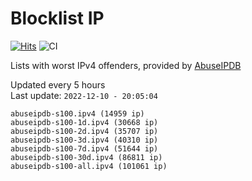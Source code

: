 # Blocklist IP

[![Hits](https://hits.seeyoufarm.com/api/count/incr/badge.svg?url=https%3A%2F%2Fgithub.com%2Fborestad%2Fblocklist-ip%2F&count_bg=%2379C83D&title_bg=%23555555&icon=&icon_color=%23E7E7E7&title=hits&edge_flat=false)](https://hits.seeyoufarm.com)  ![CI](https://img.shields.io/github/workflow/status/borestad/blocklist-ip/CI?style=flat-square)

Lists with worst IPv4 offenders, provided by [AbuseIPDB](https://www.abuseipdb.com/)

<!-- FOOTER-PLACEHOLDER -->
Updated every 5 hours<br>
Last update: `2022-12-10 - 20:05:04`
```
abuseipdb-s100.ipv4 (14959 ip)
abuseipdb-s100-1d.ipv4 (30668 ip)
abuseipdb-s100-2d.ipv4 (35707 ip)
abuseipdb-s100-3d.ipv4 (40310 ip)
abuseipdb-s100-7d.ipv4 (51644 ip)
abuseipdb-s100-30d.ipv4 (86811 ip)
abuseipdb-s100-all.ipv4 (101061 ip)
```
